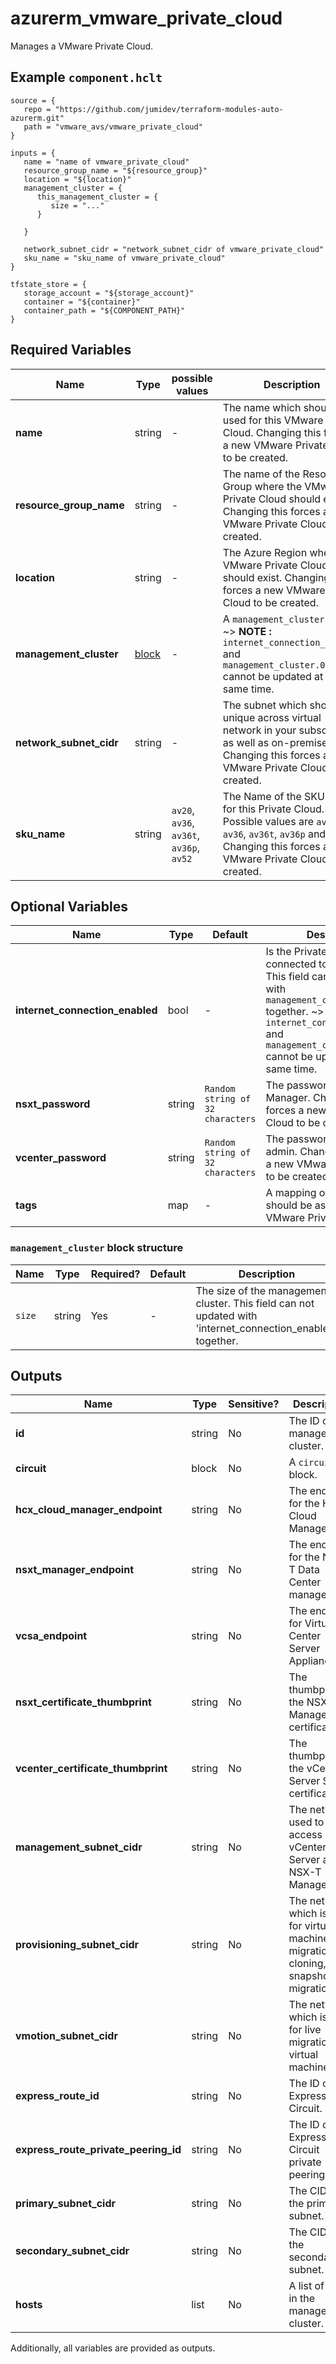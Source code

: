 # azurerm_vmware_private_cloud

Manages a VMware Private Cloud.

## Example `component.hclt`

```hcl
source = {
   repo = "https://github.com/jumidev/terraform-modules-auto-azurerm.git"   
   path = "vmware_avs/vmware_private_cloud"   
}

inputs = {
   name = "name of vmware_private_cloud"   
   resource_group_name = "${resource_group}"   
   location = "${location}"   
   management_cluster = {
      this_management_cluster = {
         size = "..."         
      }
      
   }
   
   network_subnet_cidr = "network_subnet_cidr of vmware_private_cloud"   
   sku_name = "sku_name of vmware_private_cloud"   
}

tfstate_store = {
   storage_account = "${storage_account}"   
   container = "${container}"   
   container_path = "${COMPONENT_PATH}"   
}

```

## Required Variables

| Name | Type |  possible values |  Description |
| ---- | --------- |  ----------- | ----------- |
| **name** | string |  -  |  The name which should be used for this VMware Private Cloud. Changing this forces a new VMware Private Cloud to be created. | 
| **resource_group_name** | string |  -  |  The name of the Resource Group where the VMware Private Cloud should exist. Changing this forces a new VMware Private Cloud to be created. | 
| **location** | string |  -  |  The Azure Region where the VMware Private Cloud should exist. Changing this forces a new VMware Private Cloud to be created. | 
| **management_cluster** | [block](#management_cluster-block-structure) |  -  |  A `management_cluster` block. ~> **NOTE :** `internet_connection_enabled` and `management_cluster.0.size` cannot be updated at the same time. | 
| **network_subnet_cidr** | string |  -  |  The subnet which should be unique across virtual network in your subscription as well as on-premise. Changing this forces a new VMware Private Cloud to be created. | 
| **sku_name** | string |  `av20`, `av36`, `av36t`, `av36p`, `av52`  |  The Name of the SKU used for this Private Cloud. Possible values are `av20`, `av36`, `av36t`, `av36p` and `av52`. Changing this forces a new VMware Private Cloud to be created. | 

## Optional Variables

| Name | Type |  Default  |  Description |
| ---- | --------- |  ----------- | ----------- |
| **internet_connection_enabled** | bool |  -  |  Is the Private Cluster connected to the internet? This field can not updated with `management_cluster.0.size` together. ~> **NOTE :** `internet_connection_enabled` and `management_cluster.0.size` cannot be updated at the same time. | 
| **nsxt_password** | string |  `Random string of 32 characters`  |  The password of the NSX-T Manager. Changing this forces a new VMware Private Cloud to be created. | 
| **vcenter_password** | string |  `Random string of 32 characters`  |  The password of the vCenter admin. Changing this forces a new VMware Private Cloud to be created. | 
| **tags** | map |  -  |  A mapping of tags which should be assigned to the VMware Private Cloud. | 

### `management_cluster` block structure

| Name | Type | Required? | Default | Description |
| ---- | ---- | --------- | ------- | ----------- |
| `size` | string | Yes | - | The size of the management cluster. This field can not updated with 'internet_connection_enabled' together. |



## Outputs

| Name | Type | Sensitive? | Description |
| ---- | ---- | --------- | --------- |
| **id** | string | No  | The ID of the management cluster. | 
| **circuit** | block | No  | A `circuit` block. | 
| **hcx_cloud_manager_endpoint** | string | No  | The endpoint for the HCX Cloud Manager. | 
| **nsxt_manager_endpoint** | string | No  | The endpoint for the NSX-T Data Center manager. | 
| **vcsa_endpoint** | string | No  | The endpoint for Virtual Center Server Appliance. | 
| **nsxt_certificate_thumbprint** | string | No  | The thumbprint of the NSX-T Manager SSL certificate. | 
| **vcenter_certificate_thumbprint** | string | No  | The thumbprint of the vCenter Server SSL certificate. | 
| **management_subnet_cidr** | string | No  | The network used to access vCenter Server and NSX-T Manager. | 
| **provisioning_subnet_cidr** | string | No  | The network which is used for virtual machine cold migration, cloning, and snapshot migration. | 
| **vmotion_subnet_cidr** | string | No  | The network which is used for live migration of virtual machines. | 
| **express_route_id** | string | No  | The ID of the ExpressRoute Circuit. | 
| **express_route_private_peering_id** | string | No  | The ID of the ExpressRoute Circuit private peering. | 
| **primary_subnet_cidr** | string | No  | The CIDR of the primary subnet. | 
| **secondary_subnet_cidr** | string | No  | The CIDR of the secondary subnet. | 
| **hosts** | list | No  | A list of hosts in the management cluster. | 

Additionally, all variables are provided as outputs.
